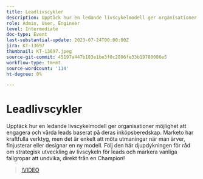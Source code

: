 ```yaml
---
title: Leadlivscykler
description: Upptäck hur en ledande livscykelmodell ger organisationer möjlighet att engagera och vårda leads baserat på deras inköpsberedskap. Marketo har kraftfulla verktyg, men det är enkelt att möta utmaningar när man ärver, finjusterar eller designar en ny modell. Följ den här djupdykningen för råd om strategisk utveckling av livscykeln för leads och markera vanliga fallgropar att undvika, direkt från en Champion!
role: Admin, User, Engineer
level: Intermediate
doc-type: Event
last-substantial-update: 2023-07-24T00:00:00Z
jira: KT-13697
thumbnail: KT-13697.jpeg
source-git-commit: 45197a447b183e1be3f0c2806fe33b19780086e5
workflow-type: tm+mt
source-wordcount: '114'
ht-degree: 0%

---
```



# Leadlivscykler

Upptäck hur en ledande livscykelmodell ger organisationer möjlighet att engagera och vårda leads baserat på deras inköpsberedskap. Marketo har kraftfulla verktyg, men det är enkelt att möta utmaningar när man ärver, finjusterar eller designar en ny modell. Följ den här djupdykningen för råd om strategisk utveckling av livscykeln för leads och markera vanliga fallgropar att undvika, direkt från en Champion!

>[!VIDEO](https://video.tv.adobe.com/v/3421711/?learn=on)
